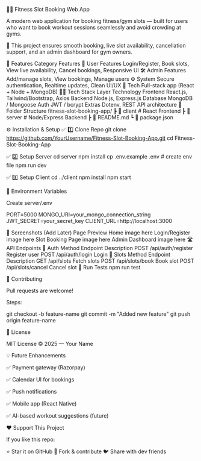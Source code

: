 🏋️‍♂️ Fitness Slot Booking Web App

A modern web application for booking fitness/gym slots — built for users who want to book workout sessions seamlessly and avoid crowding at gyms.

📌 This project ensures smooth booking, live slot availability, cancellation support, and an admin dashboard for gym owners.

🚀 Features
Category	Features
👤 User Features	Login/Register, Book slots, View live availability, Cancel bookings, Responsive UI
🛠️ Admin Features	Add/manage slots, View bookings, Manage users
⚙️ System	Secure authentication, Realtime updates, Clean UI/UX
📱 Tech	Full-stack app (React + Node + MongoDB)
🧑‍💻 Tech Stack
Layer	Technology
Frontend	React.js, Tailwind/Bootstrap, Axios
Backend	Node.js, Express.js
Database	MongoDB / Mongoose
Auth	JWT / bcrypt
Extras	Dotenv, REST API architecture
📂 Folder Structure
fitness-slot-booking-app/
 ┣ 📁 client     # React Frontend
 ┣ 📁 server     # Node/Express Backend
 ┣ 📄 README.md
 ┗ 📄 package.json

⚙️ Installation & Setup
✅ 1️⃣ Clone Repo
git clone https://github.com/YourUsername/Fitness-Slot-Booking-App.git
cd Fitness-Slot-Booking-App

✅ 2️⃣ Setup Server
cd server
npm install
cp .env.example .env   # create env file
npm run dev

✅ 3️⃣ Setup Client
cd ../client
npm install
npm start

🔧 Environment Variables

Create server/.env

PORT=5000
MONGO_URI=your_mongo_connection_string
JWT_SECRET=your_secret_key
CLIENT_URL=http://localhost:3000

📸 Screenshots (Add Later)
Page	Preview
Home	image here
Login/Register	image here
Slot Booking Page	image here
Admin Dashboard	image here
🛣️ API Endpoints
🚪 Auth
Method	Endpoint	Description
POST	/api/auth/register	Register user
POST	/api/auth/login	Login
🎯 Slots
Method	Endpoint	Description
GET	/api/slots	Fetch slots
POST	/api/slots/book	Book slot
POST	/api/slots/cancel	Cancel slot
🧪 Run Tests
npm run test

🤝 Contributing

Pull requests are welcome!

Steps:

git checkout -b feature-name
git commit -m "Added new feature"
git push origin feature-name

📜 License

MIT License © 2025 — Your Name

💡 Future Enhancements

✅ Payment gateway (Razorpay)

✅ Calendar UI for bookings

✅ Push notifications

✅ Mobile app (React Native)

✅ AI-based workout suggestions (future)

❤️ Support This Project

If you like this repo:

⭐ Star it on GitHub
🍴 Fork & contribute
🐦 Share with dev friends
